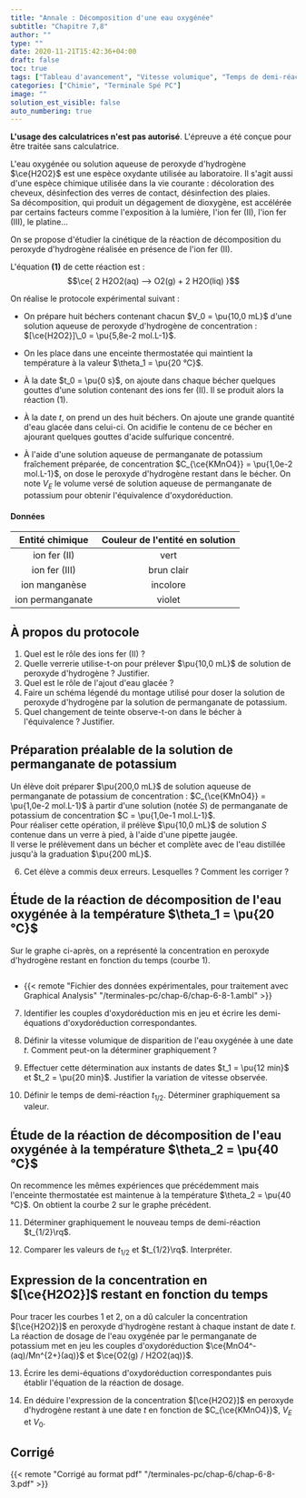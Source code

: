 ```yaml
---
title: "Annale : Décomposition d'une eau oxygénée"
subtitle: "Chapitre 7,8"
author: ""
type: ""
date: 2020-11-21T15:42:36+04:00
draft: false
toc: true
tags: ["Tableau d'avancement", "Vitesse volumique", "Temps de demi-réaction", "Conductivité", "Facteurs cinétiques", "Titrage", "Oxydoréduction"]
categories: ["Chimie", "Terminale Spé PC"]
image: ""
solution_est_visible: false
auto_numbering: true
---
```


**L'usage des calculatrices n'est pas autorisé**. L'épreuve a été conçue pour être traitée sans calculatrice.

L'eau oxygénée ou solution aqueuse de peroxyde d'hydrogène $\ce{H2O2}$ est une espèce oxydante utilisée au laboratoire. Il s'agit aussi d'une espèce chimique utilisée dans la vie courante&nbsp;: décoloration des cheveux, désinfection des verres de contact, désinfection des plaies.     
Sa décomposition, qui produit un dégagement de dioxygène, est accélérée par certains facteurs comme l'exposition à la lumière, l'ion fer (II), l'ion fer (III), le platine...

On se propose d'étudier la cinétique de la réaction de décomposition du peroxyde d'hydrogène réalisée en présence de l'ion fer (II).

L'équation **(1)** de cette réaction est&nbsp;:
$$\ce{
2 H2O2(aq) --> O2(g) + 2 H2O(liq)
}$$

On réalise le protocole expérimental suivant&nbsp;:

- On prépare huit béchers contenant chacun $V_0 = \pu{10,0 mL}$ d'une solution aqueuse de peroxyde d'hydrogène de concentration&nbsp;: $[\ce{H2O2}]\_0 = \pu{5,8e-2 mol.L-1}$.

- On les place dans une enceinte thermostatée qui maintient la température à la valeur $\theta_1 = \pu{20 °C}$.

- À la date $t_0 = \pu{0 s}$, on ajoute dans chaque bécher quelques gouttes d'une solution contenant des ions fer (II). Il se produit alors la réaction (1).

- À la date $t$, on prend un des huit béchers. On ajoute une grande quantité d'eau glacée dans celui-ci. On acidifie le contenu de ce bécher en ajourant quelques gouttes d'acide sulfurique concentré.

- À l'aide d'une solution aqueuse de permanganate de potassium fraîchement préparée, de concentration $C_{\ce{KMnO4}} = \pu{1,0e-2 mol.L-1}$, on dose le peroxyde d'hydrogène restant dans le bécher. On note $V_E$ le volume versé de solution aqueuse de permanganate de potassium pour obtenir l'équivalence d'oxydoréduction.

#### Données

<center>

| Entité chimique | Couleur de l'entité en solution |
| :--------------: | :--------------------------: |
| ion fer (II) | vert |
| ion fer (III) | brun clair |
ion manganèse |  incolore |
|ion permanganate | violet |

</center>

## À propos du protocole
1. Quel est le rôle des ions fer (II)&nbsp;?
2. Quelle verrerie utilise-t-on pour prélever $\pu{10,0 mL}$ de solution de peroxyde d'hydrogène&nbsp;? Justifier.
3. Quel est le rôle de l'ajout d'eau glacée&nbsp;?
4. Faire un schéma légendé du montage utilisé pour doser la solution de peroxyde d'hydrogène par la solution de permanganate de potassium.
5. Quel changement de teinte observe-t-on dans le bécher à l'équivalence&nbsp;? Justifier.

## Préparation préalable de la solution de permanganate de potassium

Un élève doit préparer $\pu{200,0 mL}$ de solution aqueuse de permanganate de potassium de concentration : $C_{\ce{KMnO4}} = \pu{1,0e-2 mol.L-1}$ à partir d'une solution (notée $S$) de permanganate de potassium de concentration $C = \pu{1,0e-1 mol.L-1}$.      
Pour réaliser cette opération, il prélève $\pu{10,0 mL}$ de solution $S$ contenue dans un verre à pied, à l'aide d'une pipette jaugée.   
Il verse le prélèvement dans un bécher et complète avec de l'eau distillée jusqu'à la graduation $\pu{200 mL}$.

6. Cet élève a commis deux erreurs. Lesquelles&nbsp;? Comment les corriger&nbsp;?

## Étude de la réaction de décomposition de l'eau oxygénée à la température $\theta_1 = \pu{20 °C}$


Sur le graphe ci-après, on a représenté la concentration en peroxyde d'hydrogène restant en fonction du temps (courbe 1).

<img src="/terminales-pc/chap-6/chap-6-8-2.png" alt="" width="" />

- {{< remote "Fichier des données expérimentales, pour traitement avec Graphical Analysis" "/terminales-pc/chap-6/chap-6-8-1.ambl" >}}


7. Identifier les couples d'oxydoréduction mis en jeu et écrire les demi-équations d'oxydoréduction correspondantes.

8. Définir la vitesse volumique de disparition de l'eau oxygénée à une date $t$. Comment peut-on la déterminer graphiquement&nbsp;?

9. Effectuer cette détermination aux instants de dates $t_1 = \pu{12 min}$ et $t_2 = \pu{20 min}$. Justifier la variation de vitesse observée.

10. Définir le temps de demi-réaction $t_{1/2}$. Déterminer graphiquement sa valeur.

## Étude de la réaction de décomposition de l'eau oxygénée à la température $\theta_2 = \pu{40 °C}$

On recommence les mêmes expériences que précédemment mais l'enceinte thermostatée est maintenue à la température $\theta_2 = \pu{40 °C}$. On obtient la courbe 2 sur le graphe précédent. 

11. Déterminer graphiquement le nouveau temps de demi-réaction $t_{1/2}\rq$. 

12. Comparer les valeurs de $t_{1/2}$ et $t_{1/2}\rq$. Interpréter.

## Expression de la concentration en $[\ce{H2O2}]$ restant en fonction du temps

Pour tracer les courbes 1 et 2, on a dû calculer la concentration $[\ce{H2O2}]$ en peroxyde d'hydrogène restant à chaque instant de date $t$. La réaction de dosage de l'eau oxygénée par le permanganate de potassium met en jeu les couples d'oxydoréduction $\ce{MnO4^-(aq)/Mn^{2+}(aq)}$ et $\ce{O2(g) / H2O2(aq)}$.

13. Écrire les demi-équations d'oxydoréduction correspondantes puis établir l'équation de la réaction de dosage.

14. En déduire l'expression de la concentration $[\ce{H2O2}]$ en peroxyde d'hydrogène restant à une date $t$ en fonction de $C_{\ce{KMnO4}}$, $V_E$ et $V_0$.


## Corrigé

{{< remote "Corrigé au format pdf" "/terminales-pc/chap-6/chap-6-8-3.pdf" >}}